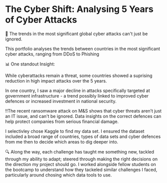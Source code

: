 # The Cyber Shift: Analysing 5 Years of Cyber Attacks
💪 The trends in the most significant global cyber attacks can't just be ignored. 

This portfolio analyses the trends between countries in the most significant cyber attacks, ranging from DDoS to Phishing 

📊 One standout Insight: 

While cyberattacks remain a threat, some countries showed a suprising reduction in high impact attacks over the 5 years. 

In one country, I saw a major decline in attacks specifically targeted at government infrastructure - a trend possibly linked to improved cyber defences or increased investment in national security. 

‼️The recent ransomware attack on M&S shows that cyber threats aren’t just an IT issue, and can't be ignored. Data insights on the correct defences can help protect companies from serious financial damage. 

I selectivley chose Kaggle to find my data set. I ensured the dataset included a broad range of countries, types of data sets and cyber defences from me then to decide which areas to dig deeper into. 

🔍 Along the way, each challenge has taught me something new, tackled through my ability to adapt; steered through making the right decisions on the direction my project should go. I worked alongside fellow students on the bootcamp to understand how they tackeled similar challenges I faced, particularly around chosing which data tools to use. 
